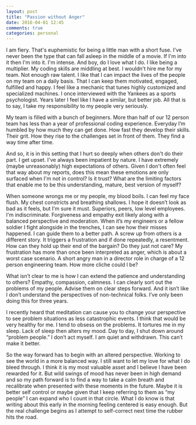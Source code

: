 ```yaml
---
layout: post
title: "Passion without Anger"
date: 2016-04-01 12:45
comments: true
categories: personal
---
```


I am fiery. That's euphemistic for being a little man with a short fuse. I've never been the type that can fall asleep in the middle of a movie. If I'm into it then I'm into it. I'm intense. And boy, do I love what I do. I like being a multiplier. My coding skills are middling at best. I wouldn't hire me for my team. Not enough raw talent. I like that I can impact the lives of the people on my team on a daily basis. That I can keep them motivated, engaged, fulfilled and happy. I feel like a mechanic that tunes highly customized and specialized machines. I once interviewed with the Yankees as a sports psychologist. Years later I feel like I have a similar, but better job. All that is to say, I take my responsibility to my people very seriously. 

My team is filled with a bunch of beginners. More than half of our 12 person team has less than a year of professional coding experience. Everyday I’m humbled by how much they can get done. How fast they develop their skills. Their grit. How they rise to the challenges set in front of them. They find a way time after time.

And so, it is in this setting that I hurt so deeply when others don't do their part. I get upset. I've always been impatient by nature. I have extremely (maybe unreasonably) high expectations of others. Given I don't often feel that way about my reports, does this mean these emotions are only surfaced when I'm not in control? Is it trust? What are the limiting factors that enable me to be this understanding, mature, best version of myself?

When someone wrongs me or my people, my blood boils. I can feel my face flush. My chest constricts and breathing shallows. I hope it doesn’t look as bad as it feels, but I'm sure it must. Superiors, peers, low level employees. I'm indiscriminate. Forgiveness and empathy exit likely along with a balanced perspective and moderation. When it’s my engineers or a fellow soldier I fight alongside in the trenches, I can see how their misses happened. I can guide them to a better path. A screw up from others is a different story. It triggers a frustration and if done repeatedly, a resentment. How can they hold up their end of the bargain? Do they just not care? My frustration has more than once been interpreted as anger, which is about a worst case scenario. A short angry man in a director role in charge of a 12 person engineering team. How more cliche could I be?

What isn’t clear to me is how I can extend the patience and understanding to others? Empathy, compassion, calmness. I can clearly sort out the problems of my people. Advise them on clear steps forward. And it isn’t like I don’t understand the perspectives of non-technical folks. I’ve only been doing this for three years.

I recently heard that meditation can cause you to change your perspective to see problem situations as less catastrophic events. I think that would be very healthy for me. I tend to obsess on the problems. It tortures me in my sleep. Lack of sleep then alters my mood. Day to day, I shut down around “problem people.” I don’t act myself. I am quiet and withdrawn. This can’t make it better.

So the way forward has to begin with an altered perspective. Working to see the world in a more balanced way. I still want to let my love for what I do bleed through. I think it is my most valuable asset and I believe I have been rewarded for it. But wild swings of mood has never been in high demand and so my path forward is to find a way to take a calm breath and recalibrate when presented with these moments in the future. Maybe it is better self control or maybe given that I keep referring to them as “my people” I can expand who I count in that circle. What I do know is that writing about this early in the morning feeling centered is easy enough. But the real challenge begins as I attempt to self-correct next time the rubber hits the road.
